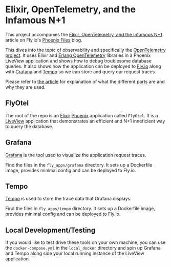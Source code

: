 # Elixir, OpenTelemetry, and the Infamous N+1

This project accompanies the [Elixir, OpenTelemetry, and the Infamous N+1](https://fly.io/phoenix-files/opentelemetry-and-the-infamous-n-plus-1/) article on Fly.io's [Phoenix Files](https://fly.io/phoenix-files/) blog.

This dives into the topic of observability and specifically the [OpenTelemetry project](https://opentelemetry.io/). It uses Elixir and [Erlang OpenTelemetry](https://github.com/open-telemetry/opentelemetry-erlang) libraries in a Phoenix LiveView application and shows how to debug troublesome database queries. It also shows how the application can be deployed to [Fly.io](https://fly.io) along with [Grafana](https://grafana.com/) and
[Tempo](https://grafana.com/oss/tempo/) so we can store and query our request traces.

Please refer to [the article](https://fly.io/phoenix-files/opentelemetry-and-the-infamous-n-plus-1/) for explanation of what the different parts are and why they are used.

## FlyOtel

The root of the repo is an [Elixir](https://elixir-lang.org/) [Phoenix](https://www.phoenixframework.org/) application called `FlyOtel`. It is a [LiveView](https://github.com/phoenixframework/phoenix_live_view/) application that demonstrates an efficient and N+1 inneficient way to query the database.

## Grafana

[Grafana](https://grafana.com/) is the tool used to visualize the application request traces.

Find the files in the `fly_apps/grafana` directory. It sets up a Dockerfile image, provides minimal config and can be deployed to Fly.io.

## Tempo

[Tempo](https://grafana.com/oss/tempo/) is used to store the trace data that Grafana displays.

Find the files in `fly_apps/tempo` directory. It sets up a Dockerfile image, provides minimal config and can be deployed to Fly.io.

## Local Development/Testing

If you would like to test drive these tools on your own machine, you can use the `docker-compose.yml` in the
`local_docker` directory and spin up Grafana and Tempo along side your local running instance of the LiveView
application.
